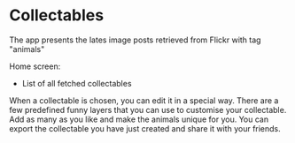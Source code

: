# Collectables

The app presents the lates image posts retrieved from Flickr with tag "animals"

Home screen:
- List of all fetched collectables

When a collectable is chosen, you can edit it in a special way.
There are a few predefined funny layers that you can use to customise your collectable. Add as many as you like and make the animals unique for you.
You can export the collectable you have just created and share it with your friends.

